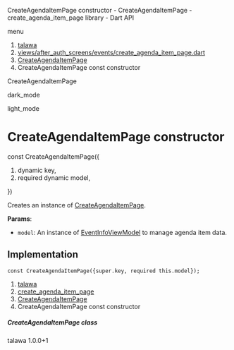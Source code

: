 




CreateAgendaItemPage constructor - CreateAgendaItemPage - create\_agenda\_item\_page library - Dart API







menu

1. [talawa](../../index.html)
2. [views/after\_auth\_screens/events/create\_agenda\_item\_page.dart](../../file-___home_harshil_Desktop_open-source_palisadoes_talawa_lib_views_after_auth_screens_events_create_agenda_item_page/)
3. [CreateAgendaItemPage](../../file-___home_harshil_Desktop_open-source_palisadoes_talawa_lib_views_after_auth_screens_events_create_agenda_item_page/CreateAgendaItemPage-class.html)
4. CreateAgendaItemPage const constructor

CreateAgendaItemPage


dark\_mode

light\_mode




# CreateAgendaItemPage constructor


const
CreateAgendaItemPage({

1. dynamic key,
2. required dynamic model,

})

Creates an instance of [CreateAgendaItemPage](../../file-___home_harshil_Desktop_open-source_palisadoes_talawa_lib_views_after_auth_screens_events_create_agenda_item_page/CreateAgendaItemPage-class.html).

**Params**:

* `model`: An instance of [EventInfoViewModel](../../file-___home_harshil_Desktop_open-source_palisadoes_talawa_lib_view_model_after_auth_view_models_event_view_models_event_info_view_model/EventInfoViewModel-class.html) to manage agenda item data.

## Implementation

```
const CreateAgendaItemPage({super.key, required this.model});
```

 


1. [talawa](../../index.html)
2. [create\_agenda\_item\_page](../../file-___home_harshil_Desktop_open-source_palisadoes_talawa_lib_views_after_auth_screens_events_create_agenda_item_page/)
3. [CreateAgendaItemPage](../../file-___home_harshil_Desktop_open-source_palisadoes_talawa_lib_views_after_auth_screens_events_create_agenda_item_page/CreateAgendaItemPage-class.html)
4. CreateAgendaItemPage const constructor

##### CreateAgendaItemPage class





talawa
1.0.0+1






